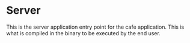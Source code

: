 # Server

This is the server application entry point for the cafe application.  This is what is compiled in the binary to be executed by the end user.
